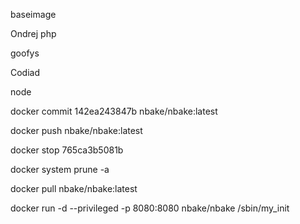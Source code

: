 
baseimage

Ondrej
php

goofys

Codiad

node


docker commit 142ea243847b nbake/nbake:latest

docker push nbake/nbake:latest

docker stop 765ca3b5081b

docker system prune -a

docker pull nbake/nbake:latest

docker run -d --privileged -p 8080:8080 nbake/nbake /sbin/my_init
